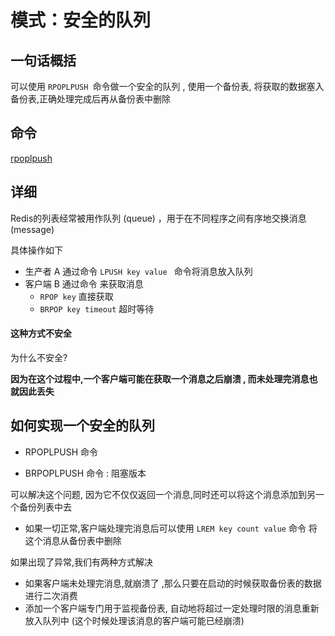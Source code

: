 # 模式：安全的队列

## 一句话概括

可以使用 `RPOPLPUSH `命令做一个安全的队列 , 使用一个备份表, 将获取的数据塞入备份表,正确处理完成后再从备份表中删除

## 命令

 [rpoplpush](../011-数据类型-list/010-基础命令.md#rpoplpush) 

## 详细

Redis的列表经常被用作队列 (queue) ，用于在不同程序之间有序地交换消息 (message)

具体操作如下

- 生产者 A 通过命令 `LPUSH key value ` 命令将消息放入队列
- 客户端 B 通过命令 来获取消息
  - `RPOP key` 直接获取
  - `BRPOP key timeout` 超时等待

#### 这种方式不安全

为什么不安全?

**因为在这个过程中,一个客户端可能在获取一个消息之后崩溃 , 而未处理完消息也就因此丢失**

## 如何实现一个安全的队列

- RPOPLPUSH 命令

- BRPOPLPUSH 命令 :  阻塞版本

可以解决这个问题, 因为它不仅仅返回一个消息,同时还可以将这个消息添加到另一个备份列表中去 

- 如果一切正常,客户端处理完消息后可以使用 `LREM key count value` 命令 将这个消息从备份表中删除

如果出现了异常,我们有两种方式解决

- 如果客户端未处理完消息,就崩溃了 ,那么只要在启动的时候获取备份表的数据进行二次消费
- 添加一个客户端专门用于监视备份表, 自动地将超过一定处理时限的消息重新放入队列中 (这个时候处理该消息的客户端可能已经崩溃)

